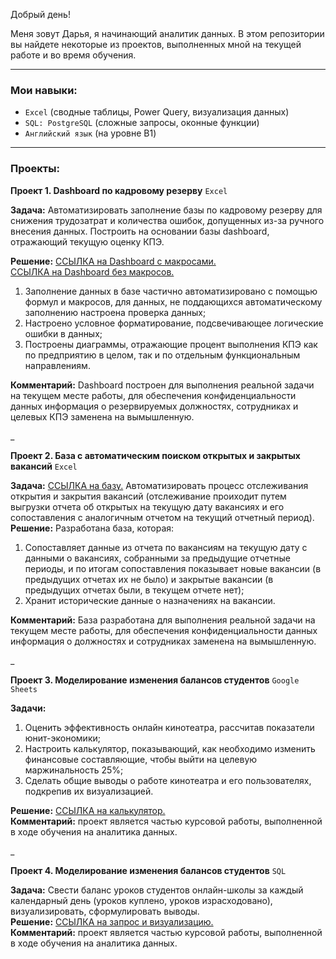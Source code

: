 Добрый день!

Меня зовут Дарья, я начинающий аналитик данных. В этом репозитории вы найдете некоторые из проектов, выполненных мной на текущей работе и во время обучения. 
____
### **Мои навыки:**

- `Excel` (сводные таблицы, Power Query, визуализация данных)
- `SQL: PostgreSQL` (сложные запросы, оконные функции)
- `Английский язык` (на уровне B1)
____
### **Проекты:**

**Проект 1. Dashboard по кадровому резерву** `Excel`

**Задача:** Автоматизировать заполнение базы по кадровому резерву для снижения трудозатрат и количества ошибок, допущенных из-за ручного внесения данных. Построить на основании базы dashboard, отражающий текущую оценку КПЭ.

**Решение:** [ССЫЛКА на Dashboard с макросами.](https://github.com/Daria-Pokopaeva/data-analyst-portfolio/blob/main/%D0%9F%D1%80%D0%BE%D0%B5%D0%BA%D1%82%201.%20Dashboard_%D0%BA%D0%B0%D0%B4%D1%80%D0%BE%D0%B2%D1%8B%D0%B9%20%D1%80%D0%B5%D0%B7%D0%B5%D1%80%D0%B2.xlsm) <br/> 
[ССЫЛКА на Dashboard без макросов.](https://github.com/Daria-Pokopaeva/data-analyst-portfolio/blob/main/%D0%9F%D1%80%D0%BE%D0%B5%D0%BA%D1%82%201.%20Dashboard_%D0%BA%D0%B0%D0%B4%D1%80%D0%BE%D0%B2%D1%8B%D0%B9%20%D1%80%D0%B5%D0%B7%D0%B5%D1%80%D0%B2%20(%D0%B1%D0%B5%D0%B7%20%D0%BC%D0%B0%D0%BA%D1%80%D0%BE%D1%81%D0%BE%D0%B2).xlsx)
1. Заполнение данных в базе частично автоматизировано с помощью формул и макросов, для данных, не поддающихся автоматическому заполнению настроена проверка данных;
2. Настроено условное форматирование, подсвечивающее логические ошибки в данных;
3. Построены диаграммы, отражающие процент выполнения КПЭ как по предприятию в целом, так и по отдельным функциональным направлениям.

**Комментарий:** Dashboard построен для выполнения реальной задачи на текущем месте работы, для обеспечения конфиденциальности данных информация о резервируемых должностях, сотрудниках и целевых КПЭ заменена на вымышленную. 

_

**Проект 2. База с автоматическим поиском открытых и закрытых вакансий** `Excel` 

**Задача:** [ССЫЛКА на базу.](https://github.com/Daria-Pokopaeva/data-analyst-portfolio/blob/main/%D0%9F%D1%80%D0%BE%D0%B5%D0%BA%D1%82%202.%20%D0%91%D0%B0%D0%B7%D0%B0%20%D0%B2%D0%B0%D0%BA%D0%B0%D0%BD%D1%81%D0%B8%D0%B9.xlsx) Автоматизировать процесс отслеживания открытия и закрытия вакансий (отслеживание проиходит путем выгрузки отчета об открытых на текущую дату вакансиях и его сопоставления с аналогичным отчетом на текущий отчетный период). <br/>
**Решение:** Разработана база, которая:
1. Сопоставляет данные из отчета по вакансиям на текущую дату с данными о вакансиях, собранными за предыдущие отчетные периоды, и по итогам сопоставления показывает новые вакансии (в предыдущих отчетах их не было) и закрытые вакансии (в предыдущих отчетах были, в текущем отчете нет); <br/>
2. Хранит исторические данные о назначениях на вакансии.

**Комментарий:** База разработана для выполнения реальной задачи на текущем месте работы, для обеспечения конфиденциальности данных информация о должностях и сотрудниках заменена на вымышленную. 

_

**Проект 3. Моделирование изменения балансов студентов** `Google Sheets`

**Задачи:** 
1. Оценить эффективность онлайн кинотеатра, рассчитав показатели юнит-экономики;
2. Настроить калькулятор, показывающий, как необходимо изменить финансовые составляющие, чтобы выйти на целевую маржинальность 25%;  <br/>
3. Сделать общие выводы о работе кинотеатра и его пользователях, подкрепив их визуализацией.

**Решение:** [ССЫЛКА на калькулятор.](https://docs.google.com/spreadsheets/d/1ulFr18UkjfJJOPd9dX-d_mUUBTcp3lif/edit#gid=2115260105)<br/>
**Комментарий:** проект является частью курсовой работы, выполненной в ходе обучения на аналитика данных. 

_

**Проект 4. Моделирование изменения балансов студентов** `SQL`

**Задача:** Свести баланс уроков студентов онлайн-школы за каждый календарный день (уроков куплено, уроков израсходовано), визуализировать, сформулировать выводы. <br/>
**Решение:** [ССЫЛКА на запрос и визуализацию.](https://docs.google.com/document/d/1fx1BtBvl18P9u4kssKWPRDsqv3WRJl3PSfWpC11Q_Ds/edit )<br/>
**Комментарий:** проект является частью курсовой работы, выполненной в ходе обучения на аналитика данных. 
